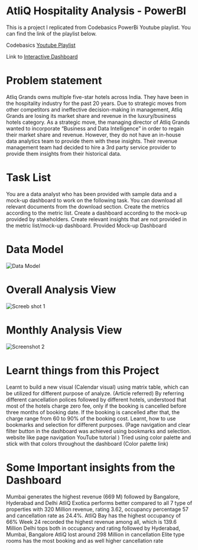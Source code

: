 # AtliQ Hospitality Analysis - PowerBI

This is a project I replicated from Codebasics PowerBi Youtube playlist. You can find the link of the playlist below.

Codebasics [Youtube Playlist](https://www.youtube.com/watch?v=tT4V7zguCnc&list=PLeo1K3hjS3uv_e0HUEu1CVCOikPay64p8)

Link to [Interactive Dashboard](https://app.powerbi.com/view?r=eyJrIjoiYzk0NWQ0MzAtOGQ3Ni00MWI5LWExYzgtMmQyODM2YWRiMzdjIiwidCI6ImM2ZTU0OWIzLTVmNDUtNDAzMi1hYWU5LWQ0MjQ0ZGM1YjJjNCJ9)
# Problem statement
Atliq Grands owns multiple five-star hotels across India. They have been in the hospitality industry for the past 20 years. Due to strategic moves from other competitors and ineffective decision-making in management, Atliq Grands are losing its market share and revenue in the luxury/business hotels category. As a strategic move, the managing director of Atliq Grands wanted to incorporate “Business and Data Intelligence” in order to regain their market share and revenue. However, they do not have an in-house data analytics team to provide them with these insights.
Their revenue management team had decided to hire a 3rd party service provider to provide them insights from their historical data.

# Task List
You are a data analyst who has been provided with sample data and a mock-up dashboard to work on the following task. You can download all relevant documents from the download section.
Create the metrics according to the metric list.
Create a dashboard according to the mock-up provided by stakeholders.
Create relevant insights that are not provided in the metric list/mock-up dashboard.
Provided Mock-up Dashboard

# Data Model
![Data Model](https://github.com/spriyankagirish/HospitalityRevenueInsight/assets/138349558/e4039aff-89ac-42d9-b8c4-293aab24f699)
# Overall Analysis View
![Screeb shot 1 ](https://github.com/spriyankagirish/HospitalityRevenueInsight/assets/138349558/a57b1884-1383-4dc2-9423-742c22dd3ae1)
# Monthly Analysis View
![Screenshot 2](https://github.com/spriyankagirish/HospitalityRevenueInsight/assets/138349558/4c1e6c0e-937c-4f11-a49b-29504ec7b7bb)
# Learnt things from this Project
Learnt to build a new visual (Calendar visual) using matrix table, which can be utilized for different purpose of analyze. (Article referred)
By referring different cancellation polices followed by different hotels, understood that most of the hotels charge zero fee, only if the booking is cancelled before three months of booking date. If the booking is cancelled after that, the charge range from 60 to 90% of the booking cost.
Learnt, how to use bookmarks and selection for different purposes. (Page navigation and clear filter button in the dashboard was achieved using bookmarks and selection. website like page navigation YouTube tutorial )
Tried using color palette and stick with that colors throughout the dashboard (Color palette link)
# Some Important insights from the Dashboard
Mumbai generates the highest revenue (669 M) followed by Bangalore, Hyderabad and Delhi
AtliQ Exotica performs better compared to all 7 type of properties with 320 Million revenue, rating 3.62, occupancy percentage 57 and cancellation rate as 24.4%.
AtliQ Bay has the highest occupancy of 66%
Week 24 recorded the highest revenue among all, which is 139.6 Million
Delhi tops both in occupancy and rating followed by Hyderabad, Mumbai, Bangalore
AtliQ lost around 298 Million in cancellation
Elite type rooms has the most booking and as well higher cancellation rate
